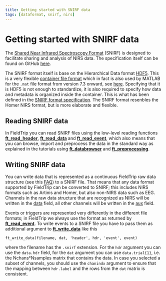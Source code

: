 ```yaml
---
title: Getting started with SNIRF data
tags: [dataformat, snirf, nirs]
---
```


# Getting started with SNIRF data

The [Shared Near Infrared Spectroscopy Format](https://fnirs.org/resources/software/snirf/) (SNIRF) is designed to facilitate sharing and analysis of NIRS data. The specification itself can be found on GitHub [here](https://github.com/fNIRS/snirf).

The SNIRF format itself is base on the Hierarchical Data format [HDF5](https://www.hdfgroup.org/solutions/hdf5/). This is a very flexible [container file format](https://en.wikipedia.org/wiki/Container_format_(computing)) which in fact is also used by MATLAB for the `.mat` file format from version 7.3 onward, see [here](https://nl.mathworks.com/help/matlab/import_export/mat-file-versions.html). Specifying that it is HDF5 is not enough to standardize, it is also required to specify how data and metadata is organized inside the container. This is what has been defined in the [SNIRF format specification](https://github.com/fNIRS/snirf/blob/master/snirf_specification.md). The SNIRF format resenbles the Homer NIRS format, but is more elaborate and flexible.

## Reading SNIRF data

In FieldTrip you can read SNIRF files using the low-level reading functions **[ft_read_header](/reference/fileio/ft_read_header)**, **[ft_read_data](/reference/fileio/ft_read_header)** and **[ft_read_event](/reference/fileio/ft_read_header)**, which also means that you can browse, import and preprocess the data in the standard way as explained in the tutorials using **[ft_databrowser](/reference/ft_databrowser)** and **[ft_preprocessing](/reference/ft_preprocessing)**.

## Writing SNIRF data

You can write data that is represented as a continuous FieldTrip raw data structure (see this [FAQ](/faq/how_are_the_various_data_structures_defined)) to a SNIRF file. That means that any data format supported by FieldTrip can be converted to SNIRF; this includes NIRS formats such as Artinis and Homer, but also non-NIRS data such as EEG. Channels in the raw data structure that are recognized as NIRS will be written in the [data](https://github.com/fNIRS/snirf/blob/master/snirf_specification.md#nirsidataj) field, all other channels will be written in the [aux](https://github.com/fNIRS/snirf/blob/master/snirf_specification.md#nirsiauxj) field.

Events or triggers are represented very differently in the different file formats; in FieldTrip we always use the format as returned by **[ft_read_event](/reference/fileio/ft_read_header)**. To write events to a SNIRF file you have to pass them as additional argument to **[ft_write_data](/reference/fileio/ft_read_header)** like this

    ft_write_data(filename, dat, 'header', hdr, 'event', event)

where the filename has the `.snirf` extension. For the `hdr` argument you can use the `data.hdr` field, for the `dat` argument you can use `data.trial{1}`, i.e. the Nchans\*Nsamples matrix that contains the data. In case you selected a subset of channels, you should use the `chanindx` argument to ensure that the mapping between `hdr.label` and the rows from the `dat` matrix is consistent.

